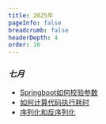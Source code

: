 ```yaml
---
title: 2025年
pageInfo: false
breadcrumb: false
headerDepth: 4
order: 10
---
```


### _七月_
* [Springboot如何校验参数](/javaframework/springboot/Springboot如何校验参数.md)
* [如何计算代码执行耗时](/java/devnotes/codetime.md)
* [序列化和反序列化](/java/devnotes/serializable.md)